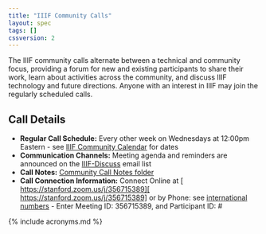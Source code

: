 ```yaml
---
title: "IIIF Community Calls"
layout: spec
tags: []
cssversion: 2
---
```


The IIIF community calls alternate between a technical and community focus, providing a forum for new and existing participants to share their work, learn about activities across the community, and discuss IIIF technology and future directions. Anyone with an interest in IIIF may join the regularly scheduled calls.

## Call Details

  * **Regular Call Schedule:** Every other week on Wednesdays at 12:00pm Eastern - see [IIIF Community Calendar][iiif-calendar] for dates
  * **Communication Channels:** Meeting agenda and reminders are announced on the [IIIF-Discuss][iiif-discuss] email list
  * **Call Notes:** [Community Call Notes folder][comm-notes]
  * **Call Connection Information:** Connect Online at [  https://stanford.zoom.us/j/356715389][  https://stanford.zoom.us/j/356715389] or by Phone: see [international numbers][international-zoom] - Enter Meeting ID: 356715389, and Participant ID: #



  [iiif-discuss]: https://groups.google.com/forum/#!forum/iiif-discuss "IIIF-Discuss Forum"
  [comm-notes]: https://drive.google.com/drive/u/0/folders/0B9EeoRu2zWerNkktNVp5bDhleE0
  [https://stanford.zoom.us/j/356715389]: https://stanford.zoom.us/j/356715389
  [iiif-calendar]: http://iiif.io/community/groups/
  [international-zoom]: https://zoom.us/zoomconference


{% include acronyms.md %}
